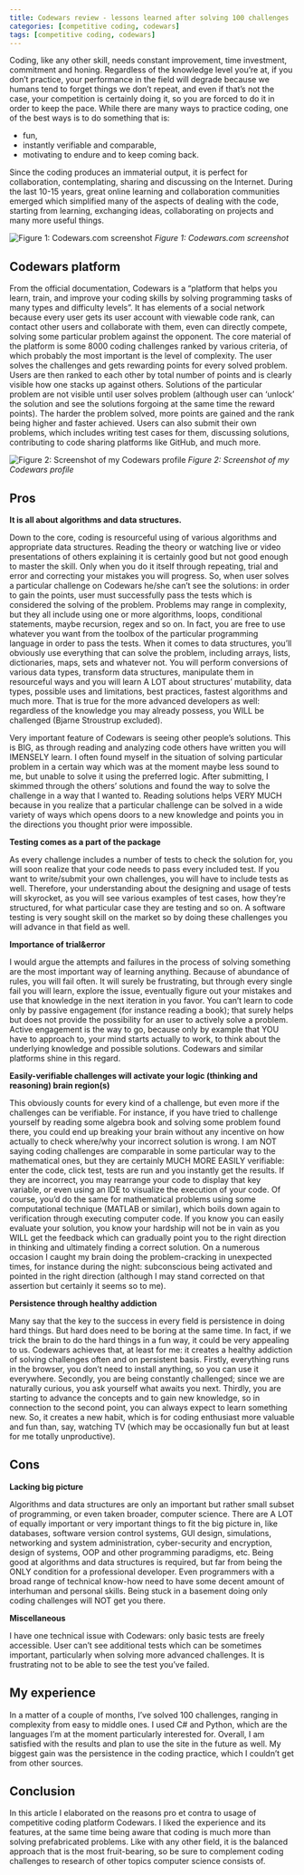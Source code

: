 ```yaml
---
title: Codewars review - lessons learned after solving 100 challenges
categories: [competitive coding, codewars]
tags: [competitive coding, codewars]
---
```


Coding, like any other skill, needs constant improvement, time investment, commitment and honing. Regardless of the knowledge level you’re at, if you don’t practice, your performance in the field will degrade because we humans tend to forget things we don’t repeat, and even if that’s not the case, your competition is certainly doing it, so you are forced to do it in order to keep the pace. While there are many ways to practice coding, one of the best ways is to do something that is:

* fun,
* instantly verifiable and comparable,
* motivating to endure and to keep coming back.

Since the coding produces an immaterial output, it is perfect for collaboration, contemplating, sharing and discussing on the Internet. During the last 10-15 years, great online learning and collaboration communities emerged which simplified many of the aspects of dealing with the code, starting from learning, exchanging ideas, collaborating on projects and many more useful things. 

![Figure 1: Codewars.com screenshot](https://sbozich.github.io/assets/20082201.jpeg) _Figure 1: Codewars.com screenshot_

## Codewars platform
From the official documentation, Codewars is a “platform that helps you learn, train, and improve your coding skills by solving programming tasks of many types and difficulty levels”. It has elements of a social network because every user gets its user account with viewable code rank, can contact other users and collaborate with them, even can directly compete, solving some particular problem against the opponent. The core material of the platform is some 8000 coding challenges ranked by various criteria, of which probably the most important is the level of complexity. The user solves the challenges and gets rewarding points for every solved problem. Users are then ranked to each other by total number of points and is clearly visible how one stacks up against others. Solutions of the particular problem are not visible until user solves problem (although user can ‘unlock’ the solution and see the solutions forgoing at the same time the reward points). The harder the problem solved, more points are gained and the rank being higher and faster achieved. Users can also submit their own problems, which includes writing test cases for them, discussing solutions, contributing to code sharing platforms like GitHub, and much more.

![Figure 2: Screenshot of my Codewars profile](https://sbozich.github.io/assets/20082202.jpeg) _Figure 2: Screenshot of my Codewars profile_

## Pros 
<b>It is all about algorithms and data structures. </b>

Down to the core, coding is resourceful using of various algorithms and appropriate data structures. Reading the theory or watching live or video presentations of others explaining it is certainly good but not good enough to master the skill. Only when you do it itself through repeating, trial and error and correcting your mistakes you will progress. So, when user solves a particular challenge on Codewars he/she can’t see the solutions: in order to gain the points, user must successfully pass the tests which is considered the solving of the problem. Problems may range in complexity, but they all include using one or more algorithms, loops, conditional statements, maybe recursion, regex and so on. In fact, you are free to use whatever you want from the toolbox of the particular programming language in order to pass the tests. When it comes to data structures, you’ll obviously use everything that can solve the problem, including arrays, lists, dictionaries, maps, sets and whatever not. You will perform conversions of various data types, transform data structures, manipulate them in resourceful ways and you will learn A LOT about structures’ mutability, data types, possible uses and limitations, best practices, fastest algorithms and much more. That is true for the more advanced developers as well: regardless of the knowledge you may already possess, you WILL be challenged (Bjarne Stroustrup excluded). 

Very important feature of Codewars is seeing other people’s solutions. This is BIG, as through reading and analyzing code others have written you will IMENSELY learn. I often found myself in the situation of solving particular problem in a certain way which was at the moment maybe less sound to me, but unable to solve it using the preferred logic. After submitting, I skimmed through the others’ solutions and found the way to solve the challenge in a way that I wanted to. Reading solutions helps VERY MUCH because in you realize that a particular challenge can be solved in a wide variety of ways which opens doors to a new knowledge and points you in the directions you thought prior were impossible.

<b>	Testing comes as a part of the package </b>

As every challenge includes a number of tests to check the solution for, you will soon realize that your code needs to pass every included test. If you want to write/submit your own challenges, you will have to include tests as well. Therefore, your understanding about the designing and usage of tests will skyrocket, as you will see various examples of test cases, how they’re structured, for what particular case they are testing and so on. A software testing is very sought skill on the market so by doing these challenges you will advance in that field as well.

<b>	Importance of trial&error</b>

I would argue the attempts and failures in the process of solving something are the most important way of learning anything. Because of abundance of rules, you will fail often. It will surely be frustrating, but through every single fail you will learn, explore the issue, eventually figure out your mistakes and use that knowledge in the next iteration in you favor. You can’t learn to code only by passive engagement (for instance reading a book); that surely helps but does not provide the possibility for an user to actively solve a problem. Active engagement is the way to go, because only by example that YOU have to approach to, your mind starts actually to work, to think about the underlying knowledge and possible solutions. Codewars and similar platforms shine in this regard.

<b>	Easily-verifiable challenges will activate your logic (thinking and reasoning) brain region(s)</b>

This obviously counts for every kind of a challenge, but even more if the challenges can be verifiable. For instance, if you have tried to challenge yourself by reading some algebra book and solving some problem found there, you could end up breaking your brain without any incentive on how actually to check where/why your incorrect solution is wrong. I am NOT saying coding challenges are comparable in some particular way to the mathematical ones, but they are certainly MUCH MORE EASILY verifiable: enter the code, click test, tests are run and you instantly get the results. If they are incorrect, you may rearrange your code to display that key variable, or even using an IDE to visualize the execution of your code. Of course, you’d do the same for mathematical problems using some computational technique (MATLAB or similar), which boils down again to verification through executing computer code. If you know you can easily evaluate your solution, you know your hardship will not be in vain as you WILL get the feedback which can gradually point you to the right direction in thinking and ultimately finding a correct solution. On a numerous occasion I caught my brain doing the problem-cracking in unexpected times, for instance during the night: subconscious being activated and pointed in the right direction (although I may stand corrected on that assertion but certainly it seems so to me). 

<b>	Persistence through healthy addiction</b>

Many say that the key to the success in every field is persistence in doing hard things. But hard does need to be boring at the same time. In fact, if we trick the brain to do the hard things in a fun way, it could be very appealing to us. Codewars achieves that, at least for me: it creates a healthy addiction of solving challenges often and on persistent basis. Firstly, everything runs in the browser, you don’t need to install anything, so you can use it everywhere. Secondly, you are being constantly challenged; since we are naturally curious, you ask yourself what awaits you next. Thirdly, you are starting to advance the concepts and to gain new knowledge, so in connection to the second point, you can always expect to learn something new. So, it creates a new habit, which is for coding enthusiast more valuable and fun than, say, watching TV (which may be occasionally fun but at least for me totally unproductive). 

## Cons
<b>	Lacking big picture</b>

Algorithms and data structures are only an important but rather small subset of programming, or even taken broader, computer science. There are A LOT of equally important or very important things to fit the big picture in, like databases, software version control systems, GUI design, simulations, networking and system administration, cyber-security and encryption, design of systems, OOP and other programming paradigms, etc. Being good at algorithms and data structures is required, but far from being the ONLY condition for a professional developer. Even programmers with a broad range of technical know-how need to have some decent amount of interhuman and personal skills. Being stuck in a basement doing only coding challenges will NOT get you there.

<b>	Miscellaneous </b>

I have one technical issue with Codewars: only basic tests are freely accessible. User can’t see additional tests which can be sometimes important, particularly when solving more advanced challenges. It is frustrating not to be able to see the test you’ve failed.

## My experience
In a matter of a couple of months, I’ve solved 100 challenges, ranging in complexity from easy to middle ones. I used C# and Python, which are the languages I’m at the moment particularly interested for. Overall, I am satisfied with the results and plan to use the site in the future as well. My biggest gain was the persistence in the coding practice, which I couldn’t get from other sources.

## Conclusion
In this article I elaborated on the reasons pro et contra to usage of competitive coding platform Codewars. I liked the experience and its features, at the same time being aware that coding is much more than solving prefabricated problems. Like with any other field, it is the balanced approach that is the most fruit-bearing, so be sure to complement coding challenges to research of other topics computer science consists of.
